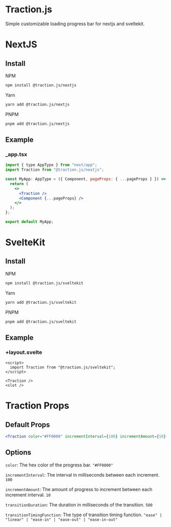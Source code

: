 # Traction.js

Simple customizable loading progress bar for nextjs and sveltekit.

# NextJS

## Install

NPM

```bash
npm install @traction.js/nextjs
```

Yarn

```bash
yarn add @traction.js/nextjs
```

PNPM

```bash
pnpm add @traction.js/nextjs
```

## Example

### \_app.tsx

```jsx
import { type AppType } from "next/app";
import Traction from "@traction.js/nextjs";

const MyApp: AppType = ({ Component, pageProps: { ...pageProps } }) => {
  return (
    <>
      <Traction />
      <Component {...pageProps} />
    </>
  );
};

export default MyApp;
```

# SvelteKit

## Install

NPM

```bash
npm install @traction.js/sveltekit
```

Yarn

```bash
yarn add @traction.js/sveltekit
```

PNPM

```bash
pnpm add @traction.js/sveltekit
```

## Example

### +layout.svelte

```svelte
<script>
  import Traction from "@traction.js/sveltekit";
</script>

<Traction />
<slot />
```

# Traction Props

## Default Props

```jsx
<Traction color="#FF0000" incrementInterval={100} incrementAmount={10} transitionDuration={500} transitionTimingFunction="ease" />
```

## Options

`color`: The hex color of the progress bar. `"#FF0000"`

`incrementInterval`: The interval in milliseconds between each increment. `100`

`incrementAmount`: The amount of progress to increment between each increment interval. `10`

`transitionDuration`: The duration in milliseconds of the transition. `500`

`transitionTimingFunction`: The type of transition timing function. `"ease" | "linear" | "ease-in" | "ease-out" | "ease-in-out"`
